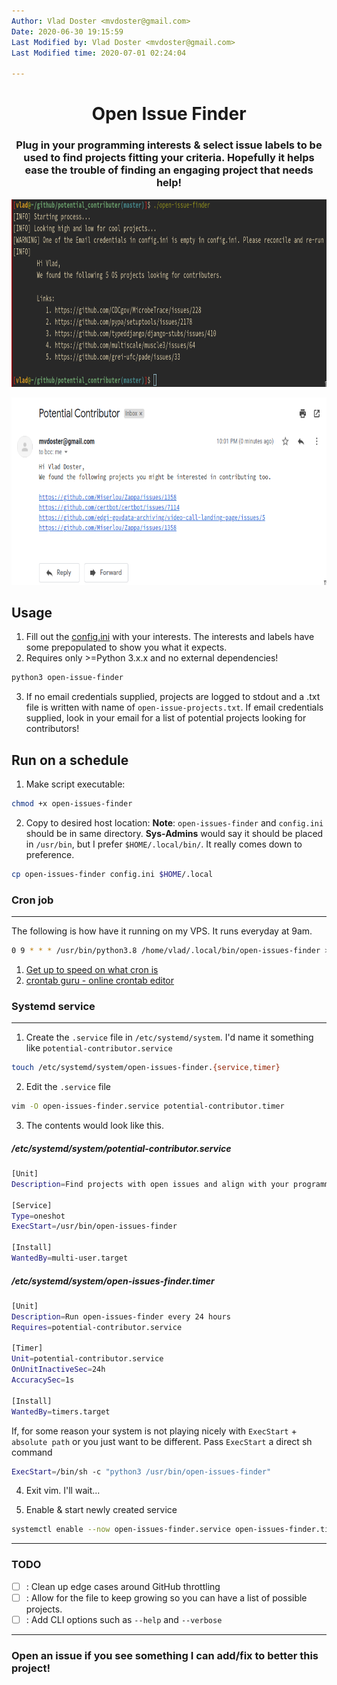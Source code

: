 ```yaml
---
Author: Vlad Doster <mvdoster@gmail.com>
Date: 2020-06-30 19:15:59
Last Modified by: Vlad Doster <mvdoster@gmail.com>
Last Modified time: 2020-07-01 02:24:04

---
```


<div align=center>

# Open Issue Finder

### Plug in your programming interests & select issue labels to be used to find projects fitting your criteria. Hopefully it helps ease the trouble of finding an engaging project that needs help!

<img src=".repo-assets/stdout_scrot.png"
     data-canonical-src=".repo-assets/stdout_scrot.png"
     width="700"
     height="300" />
     
<img src=".repo-assets/email_scrot.png"
     data-canonical-src=".repo-assets/email_scrot.png"
     width="700"
     height="300" />
     
</div>

## Usage

1. Fill out the [config.ini](config.ini) with your interests. The interests and labels have some prepopulated to show you what it expects.
2. Requires only >=Python 3.x.x and no external dependencies!

```bash
python3 open-issue-finder
```

3. If no email credentials supplied, projects are logged to stdout and a .txt file is written with name of `open-issue-projects.txt`.
   If email credentials supplied, look in your email for a list of potential projects looking for contributors!

## Run on a schedule

1. Make script executable:

```bash
chmod +x open-issues-finder
```

2. Copy to desired host location:
   **Note**: `open-issues-finder` and `config.ini` should be in same directory.
   **Sys-Admins** would say it should be placed in `/usr/bin`, but I prefer `$HOME/.local/bin/`. It really comes down to preference.

```bash
cp open-issues-finder config.ini $HOME/.local
```

### Cron job

----

The following is how have it running on my VPS. It runs everyday at 9am.

```bash
0 9 * * * /usr/bin/python3.8 /home/vlad/.local/bin/open-issues-finder >/dev/null 2>&1
```

1. [Get up to speed on what cron is](https://wiki.archlinux.org/index.php/Cron)
2. [crontab guru - online crontab editor](https://crontab.guru/)

### Systemd service

----

1. Create the `.service` file in `/etc/systemd/system`. I'd name it something like `potential-contributor.service`

```bash
touch /etc/systemd/system/open-issues-finder.{service,timer}
```

2. Edit the `.service` file

```bash
vim -O open-issues-finder.service potential-contributor.timer
```

3. The contents would look like this.

##### /etc/systemd/system/potential-contributor.service

```bash
[Unit]
Description=Find projects with open issues and align with your programming interests

[Service]
Type=oneshot
ExecStart=/usr/bin/open-issues-finder

[Install]
WantedBy=multi-user.target
```

##### /etc/systemd/system/open-issues-finder.timer

```bash
[Unit]
Description=Run open-issues-finder every 24 hours
Requires=potential-contributor.service

[Timer]
Unit=potential-contributor.service
OnUnitInactiveSec=24h
AccuracySec=1s

[Install]
WantedBy=timers.target
```

If, for some reason your system is not playing nicely with `ExecStart` + `absolute path` or you just want to be different. Pass `ExecStart` a direct sh command

```bash
ExecStart=/bin/sh -c "python3 /usr/bin/open-issues-finder"
```

4. Exit vim. I'll wait...

5. Enable & start newly created service

```bash
systemctl enable --now open-issues-finder.service open-issues-finder.timer
```

----

### TODO

- [ ] : Clean up edge cases around GitHub throttling
- [ ] : Allow for the file to keep growing so you can have a list of possible projects.
- [ ] : Add CLI options such as `--help` and `--verbose`

----

### Open an issue if you see something I can add/fix to better this project!

